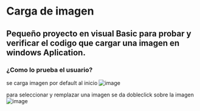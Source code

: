 # Carga de imagen
## Pequeño proyecto en visual Basic para probar y verificar el codigo que cargar una imagen en windows Aplication.

### ¿Como lo prueba el usuario?

se carga imagen por default al inicio
![image](https://github.com/user-attachments/assets/af7caa30-9a11-453e-b943-ca8923c09bd1)

para seleccionar y remplazar una imagen se da dobleclick sobre la imagen
![image](https://github.com/user-attachments/assets/42323330-cc93-4022-8842-bd9c3328b5d3)
